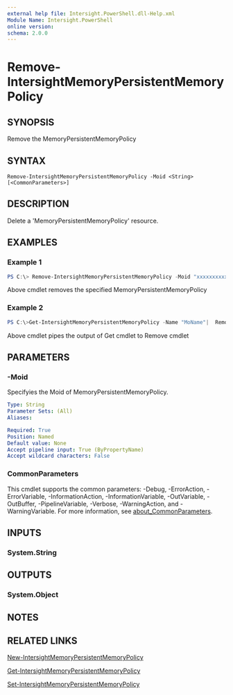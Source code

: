 ```yaml
---
external help file: Intersight.PowerShell.dll-Help.xml
Module Name: Intersight.PowerShell
online version:
schema: 2.0.0
---
```


# Remove-IntersightMemoryPersistentMemoryPolicy

## SYNOPSIS
Remove the MemoryPersistentMemoryPolicy

## SYNTAX

```
Remove-IntersightMemoryPersistentMemoryPolicy -Moid <String> [<CommonParameters>]
```

## DESCRIPTION
Delete a &apos;MemoryPersistentMemoryPolicy&apos; resource.

## EXAMPLES

### Example 1
```powershell
PS C:\> Remove-IntersightMemoryPersistentMemoryPolicy -Moid "xxxxxxxxxxxxxxxxxxxxxxxxxxx"
```
Above cmdlet removes the specified MemoryPersistentMemoryPolicy 

### Example 2
```powershell
PS C:\>Get-IntersightMemoryPersistentMemoryPolicy -Name "MoName"|  Remove-IntersightMemoryPersistentMemoryPolicy
```
Above cmdlet pipes the output of Get cmdlet to Remove cmdlet

## PARAMETERS

### -Moid
Specifyies the Moid of MemoryPersistentMemoryPolicy.

```yaml
Type: String
Parameter Sets: (All)
Aliases:

Required: True
Position: Named
Default value: None
Accept pipeline input: True (ByPropertyName)
Accept wildcard characters: False
```

### CommonParameters
This cmdlet supports the common parameters: -Debug, -ErrorAction, -ErrorVariable, -InformationAction, -InformationVariable, -OutVariable, -OutBuffer, -PipelineVariable, -Verbose, -WarningAction, and -WarningVariable. For more information, see [about_CommonParameters](http://go.microsoft.com/fwlink/?LinkID=113216).

## INPUTS

### System.String

## OUTPUTS

### System.Object
## NOTES

## RELATED LINKS

[New-IntersightMemoryPersistentMemoryPolicy](./New-IntersightMemoryPersistentMemoryPolicy.md)

[Get-IntersightMemoryPersistentMemoryPolicy](./Get-IntersightMemoryPersistentMemoryPolicy.md)

[Set-IntersightMemoryPersistentMemoryPolicy](./Set-IntersightMemoryPersistentMemoryPolicy.md)

